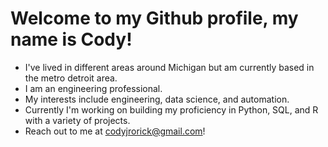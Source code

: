 # Welcome to my Github profile, my name is Cody! 
- I've lived in different areas around Michigan but am currently based in the metro detroit area.  
- I am an engineering professional.
- My interests include engineering, data science, and automation.
- Currently I'm working on building my proficiency in Python, SQL, and R with a variety of projects.
- Reach out to me at codyjrorick@gmail.com! 
